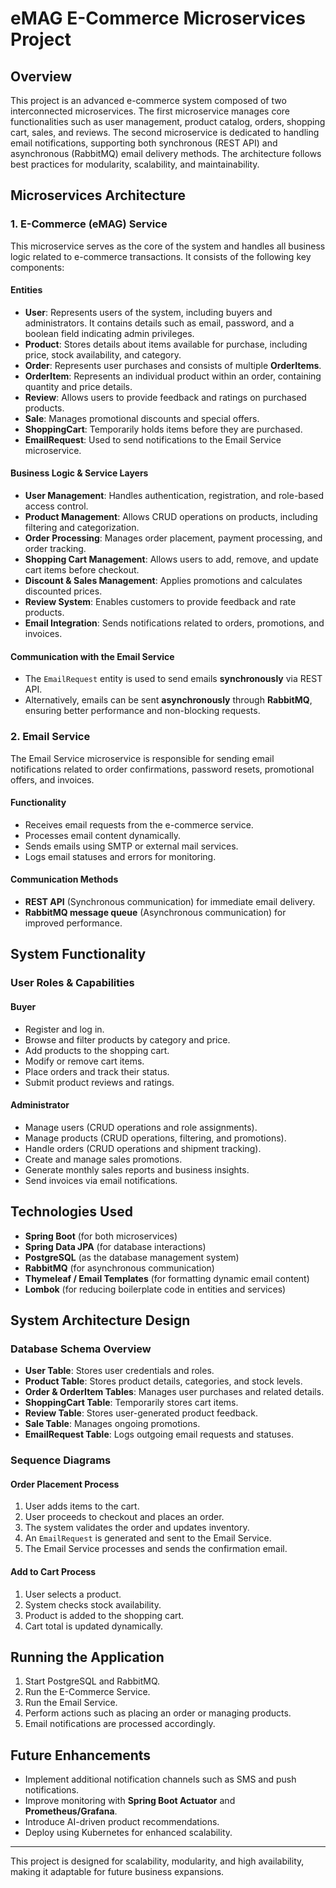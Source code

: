 # eMAG E-Commerce Microservices Project

## Overview
This project is an advanced e-commerce system composed of two interconnected microservices. The first microservice manages core functionalities such as user management, product catalog, orders, shopping cart, sales, and reviews. The second microservice is dedicated to handling email notifications, supporting both synchronous (REST API) and asynchronous (RabbitMQ) email delivery methods. The architecture follows best practices for modularity, scalability, and maintainability.

## Microservices Architecture

### 1. **E-Commerce (eMAG) Service**
This microservice serves as the core of the system and handles all business logic related to e-commerce transactions. It consists of the following key components:

#### **Entities**
- **User**: Represents users of the system, including buyers and administrators. It contains details such as email, password, and a boolean field indicating admin privileges.
- **Product**: Stores details about items available for purchase, including price, stock availability, and category.
- **Order**: Represents user purchases and consists of multiple **OrderItems**.
- **OrderItem**: Represents an individual product within an order, containing quantity and price details.
- **Review**: Allows users to provide feedback and ratings on purchased products.
- **Sale**: Manages promotional discounts and special offers.
- **ShoppingCart**: Temporarily holds items before they are purchased.
- **EmailRequest**: Used to send notifications to the Email Service microservice.

#### **Business Logic & Service Layers**
- **User Management**: Handles authentication, registration, and role-based access control.
- **Product Management**: Allows CRUD operations on products, including filtering and categorization.
- **Order Processing**: Manages order placement, payment processing, and order tracking.
- **Shopping Cart Management**: Allows users to add, remove, and update cart items before checkout.
- **Discount & Sales Management**: Applies promotions and calculates discounted prices.
- **Review System**: Enables customers to provide feedback and rate products.
- **Email Integration**: Sends notifications related to orders, promotions, and invoices.

#### **Communication with the Email Service**
- The `EmailRequest` entity is used to send emails **synchronously** via REST API.
- Alternatively, emails can be sent **asynchronously** through **RabbitMQ**, ensuring better performance and non-blocking requests.

### 2. **Email Service**
The Email Service microservice is responsible for sending email notifications related to order confirmations, password resets, promotional offers, and invoices.

#### **Functionality**
- Receives email requests from the e-commerce service.
- Processes email content dynamically.
- Sends emails using SMTP or external mail services.
- Logs email statuses and errors for monitoring.

#### **Communication Methods**
- **REST API** (Synchronous communication) for immediate email delivery.
- **RabbitMQ message queue** (Asynchronous communication) for improved performance.

## System Functionality

### **User Roles & Capabilities**
#### **Buyer**
- Register and log in.
- Browse and filter products by category and price.
- Add products to the shopping cart.
- Modify or remove cart items.
- Place orders and track their status.
- Submit product reviews and ratings.

#### **Administrator**
- Manage users (CRUD operations and role assignments).
- Manage products (CRUD operations, filtering, and promotions).
- Handle orders (CRUD operations and shipment tracking).
- Create and manage sales promotions.
- Generate monthly sales reports and business insights.
- Send invoices via email notifications.

## Technologies Used
- **Spring Boot** (for both microservices)
- **Spring Data JPA** (for database interactions)
- **PostgreSQL** (as the database management system)
- **RabbitMQ** (for asynchronous communication)
- **Thymeleaf / Email Templates** (for formatting dynamic email content)
- **Lombok** (for reducing boilerplate code in entities and services)

## System Architecture Design
### **Database Schema Overview**
- **User Table**: Stores user credentials and roles.
- **Product Table**: Stores product details, categories, and stock levels.
- **Order & OrderItem Tables**: Manages user purchases and related details.
- **ShoppingCart Table**: Temporarily stores cart items.
- **Review Table**: Stores user-generated product feedback.
- **Sale Table**: Manages ongoing promotions.
- **EmailRequest Table**: Logs outgoing email requests and statuses.

### **Sequence Diagrams**
#### **Order Placement Process**
1. User adds items to the cart.
2. User proceeds to checkout and places an order.
3. The system validates the order and updates inventory.
4. An `EmailRequest` is generated and sent to the Email Service.
5. The Email Service processes and sends the confirmation email.

#### **Add to Cart Process**
1. User selects a product.
2. System checks stock availability.
3. Product is added to the shopping cart.
4. Cart total is updated dynamically.


## Running the Application
1. Start PostgreSQL and RabbitMQ.
2. Run the E-Commerce Service. 
3. Run the Email Service.
4. Perform actions such as placing an order or managing products.
5. Email notifications are processed accordingly.

## Future Enhancements
- Implement additional notification channels such as SMS and push notifications.
- Improve monitoring with **Spring Boot Actuator** and **Prometheus/Grafana**.
- Introduce AI-driven product recommendations.
- Deploy using Kubernetes for enhanced scalability.

---
This project is designed for scalability, modularity, and high availability, making it adaptable for future business expansions.


